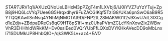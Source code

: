 $START$JRV1q1/AXUzQNoUeLBHxM3pPZgT4m1LXVbj6/iJ0iYVZ7uYzYTuj+ZpB8j9HQ6LcVYq7Uee6G5Hrqxdhyr9FuZACGIKqf5TzIG8/UKa6pnSwO6aB9R5YTQQKAwIlSnNsq4YNhMjNMOTAt9D/FNP2tL28MAKW01t2s9XwU7dL3IXCgd1eZdjv+ZBdpaDReCs8qC9HT8pS1fl+mz0UhaPVtmZCLcYKnXowZix2WBwVhR3EHHhIdWRkKM+Dv0ssIEed0VQrYUbFfLQXxDVYKHkAVecDD9oMbLnxl71SDUMkUP8HhbQIO+/qk3WK5Lv+az4+$END$